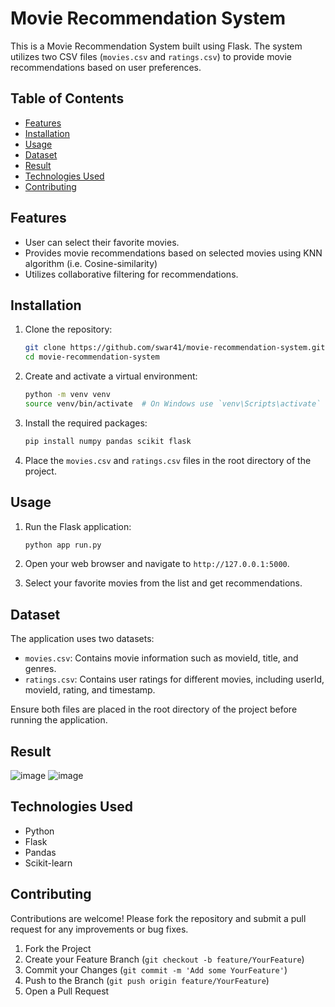 
# Movie Recommendation System

This is a Movie Recommendation System built using Flask. The system utilizes two CSV files (`movies.csv` and `ratings.csv`) to provide movie recommendations based on user preferences.

## Table of Contents

- [Features](#features)
- [Installation](#installation)
- [Usage](#usage)
- [Dataset](#dataset)
- [Result](#Result)
- [Technologies Used](#technologies-used)
- [Contributing](#contributing)

## Features

- User can select their favorite movies.
- Provides movie recommendations based on selected movies using KNN algorithm (i.e. Cosine-similarity)
- Utilizes collaborative filtering for recommendations.

## Installation

1. Clone the repository:

    ```bash
    git clone https://github.com/swar41/movie-recommendation-system.git
    cd movie-recommendation-system
    ```

2. Create and activate a virtual environment:

    ```bash
    python -m venv venv
    source venv/bin/activate  # On Windows use `venv\Scripts\activate`
    ```

3. Install the required packages:

    ```bash
    pip install numpy pandas scikit flask
    ```

4. Place the `movies.csv` and `ratings.csv` files in the root directory of the project.

## Usage

1. Run the Flask application:

    ```bash
    python app run.py
    ```

2. Open your web browser and navigate to `http://127.0.0.1:5000`.

3. Select your favorite movies from the list and get recommendations.

## Dataset

The application uses two datasets:

- `movies.csv`: Contains movie information such as movieId, title, and genres.
- `ratings.csv`: Contains user ratings for different movies, including userId, movieId, rating, and timestamp.

Ensure both files are placed in the root directory of the project before running the application.

## Result
![image](https://github.com/swar41/movie-recommendation-system-/assets/141357728/17a4e7d3-9ed2-4ee6-9957-f91134d0e481)
![image](https://github.com/swar41/movie-recommendation-system-/assets/141357728/c5a4d1d2-f9a1-42e9-8e1a-fa29d82d20eb)


## Technologies Used

- Python
- Flask
- Pandas
- Scikit-learn

## Contributing

Contributions are welcome! Please fork the repository and submit a pull request for any improvements or bug fixes.

1. Fork the Project
2. Create your Feature Branch (`git checkout -b feature/YourFeature`)
3. Commit your Changes (`git commit -m 'Add some YourFeature'`)
4. Push to the Branch (`git push origin feature/YourFeature`)
5. Open a Pull Request


